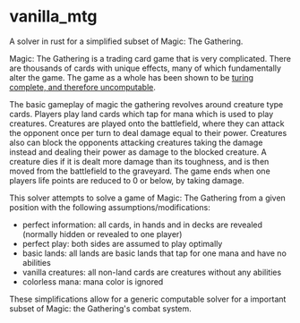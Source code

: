 # vanilla_mtg
A solver in rust for a simplified subset of Magic: The Gathering.

Magic: The Gathering is a trading card game that is very complicated.
There are thousands of cards with unique effects,
many of which fundamentally alter the game.
The game as a whole has been shown to be [turing complete, and therefore uncomputable](https://arxiv.org/abs/1904.09828).

The basic gameplay of magic the gathering revolves around creature type cards.
Players play land cards which tap for mana which is used to play creatures.
Creatures are played onto the battlefield, where they can attack the opponent once per turn to deal damage equal to their power.
Creatures also can block the opponents attacking creatures taking the damage instead and dealing their power as damage to the blocked creature.
A creature dies if it is dealt more damage than its toughness, and is then moved from the battlefield to the graveyard.
The game ends when one players life points are reduced to 0 or below, by taking damage.

This solver attempts to solve a game of Magic: The Gathering from a given position with the following assumptions/modifications:
- perfect information: all cards, in hands and in decks are revealed (normally hidden or revealed to one player)
- perfect play: both sides are assumed to play optimally
- basic lands: all lands are basic lands that tap for one mana and have no abilities
- vanilla creatures: all non-land cards are creatures without any abilities
- colorless mana: mana color is ignored

These simplifications allow for a generic computable solver for a important subset of Magic: the Gathering's combat system.
